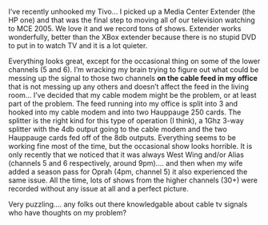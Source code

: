 I&#8217;ve recently unhooked my Tivo&#8230; I picked up a Media Center Extender (the HP one) and that was the final step to moving all of our television watching to MCE 2005. We love it and we record tons of shows. Extender works wonderfully, better than the XBox extender because there is no stupid DVD to put in to watch TV and it is a lot quieter.

Everything looks great, except for the occasional thing on some of the lower channels (5 and 6). I&#8217;m wracking my brain trying to figure out what could be messing up the signal to those two channels **on the cable feed in my office** that is not messing up any others and doesn&#8217;t affect the feed in the living room&#8230; I&#8217;ve decided that my cable modem might be the problem, or at least part of the problem. The feed running into my office is split into 3 and hooked into my cable modem and into two Hauppauge 250 cards. The splitter is the right kind for this type of operation (I think), a 1Ghz 3-way splitter with the 4db output going to the cable modem and the two Hauppauge cards fed off of the 8db outputs. Everything seems to be working fine most of the time, but the occasional show looks horrible. It is only recently that we noticed that it was always West Wing and/or Alias (channels 5 and 6 respectively, around 9pm)&#8230;. and then when my wife added a season pass for Oprah (4pm, channel 5) it also experienced the same issue. All the time, lots of shows from the higher channels (30+) were recorded without any issue at all and a perfect picture.

Very puzzling&#8230;. any folks out there knowledgable about cable tv signals who have thoughts on my problem?